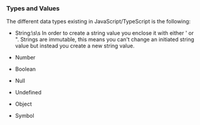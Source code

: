 ### Types and Values
The different data types existing in JavaScript/TypeScript is the following:
* String:\s\s
<space> In order to create a string value you enclose it with either ' or ". Strings are immutable, this means you can't change an initiated string value but instead you create a new string value.

* Number
* Boolean
* Null
* Undefined
* Object
* Symbol
